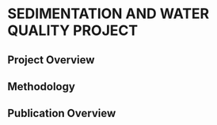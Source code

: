 # SEDIMENTATION AND WATER QUALITY PROJECT
## Project Overview
## Methodology
## Publication Overview
